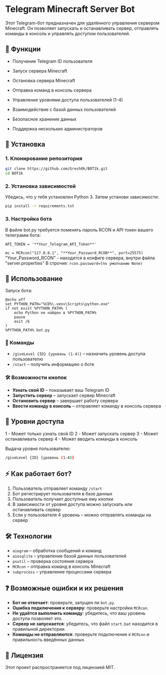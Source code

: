 # Telegram Minecraft Server Bot

Этот Telegram-бот предназначен для удалённого управления сервером Minecraft. Он позволяет запускать и останавливать сервер, отправлять команды в консоль и управлять доступом пользователей.

## 📌 Функции

- Получение Telegram ID пользователя

- Запуск сервера Minecraft

- Остановка сервера Minecraft

- Отправка команд в консоль сервера

- Управление уровнями доступа пользователей (1-4)

- Взаимодействие с базой данных пользователей

- Безопасное хранение данных

- Поддержка нескольких администраторов

## 🚀 Установка

### 1. Клонирование репозитория

```bash
git clone https://github.com/Gresh0k/BOT1k.git
cd BOT1k
```

### 2. Установка зависимостей

Убедись, что у тебя установлен Python 3. Затем установи зависимости:

```bash
pip install -r requirements.txt

```

### 3. Настройка бота

В файле bot.py требуется поменять пароль RCON и API токен вашего телеграмм бота:

```API_TOKEN = '**Your_Telegram_API_Token**'```

```mc = MCRcon("127.0.0.1", "**Your_Password_RCON**", port=25575)```
"Your_Password_RCON" - находится в конфиге сервера, внутри файла "server.properties"
В строчке: 
```rcon.password=(по умолчанию None)```


## 📜 Использование

Запуск бота:

```
@echo off
set PYTHON_PATH="%CD%\.venv\Scripts\python.exe"
if not exist %PYTHON_PATH% (
    echo Python не найден в %PYTHON_PATH%
    pause
    exit /b
)
%PYTHON_PATH% bot.py
```

### 📌 Команды

- `/giveLevel {ID} {уровень (1-4)}` – назначить уровень доступа пользователю
- `/start` – получить информацию о боте



### 🛠 Возможности кнопок

- **Узнать свой ID** – показывает ваш Telegram ID
- **Запустить сервер** – запускает сервер Minecraft
- **Остановить сервер** – завершает работу сервера
- **Ввести команду в консоль** – отправляет команду в консоль сервера



## 🔑 Уровни доступа

1 - Может только узнать свой ID
2 - Может запускать сервер
3 - Может останавливать сервер
4 - Может вводить команды в консоль

Выдача уровня пользователю:

```bash
/giveLevel {ID} {уровень (1-4)}
```

## ⚡ Как работает бот?

1. Пользователь отправляет команду `/start`
2. Бот регистрирует пользователя в базе данных
3. Пользователь получает доступные ему кнопки
4. В зависимости от уровня доступа можно запускать или останавливать сервер
5. Если у пользователя 4 уровень – можно отправлять команды на сервер



## 🛠 Технологии

- `aiogram` – обработка сообщений и команд
- `aiosqlite` – управление базой данных пользователей
- `psutil` – проверка состояния сервера
- `MCRcon` – отправка команд в консоль Minecraft
- `subprocess` – управление процессами сервера



## ❓ Возможные ошибки и их решения

- **Бот не отвечает**: проверьте, запущен ли `bot.py`.
- **Ошибка подключения к серверу**: проверьте настройки `MCRcon`.
- **Не удаётся выполнить команду**: убедитесь, что ваш уровень доступа позволяет это.
- **Сервер не запускается**: убедитесь, что файл `start.bat` находится в правильной директории.
- **Команды не отправляются**: проверьте подключение к `MCRcon` и правильность введённых данных.

## 📜 Лицензия

Этот проект распространяется под лицензией MIT.

##

